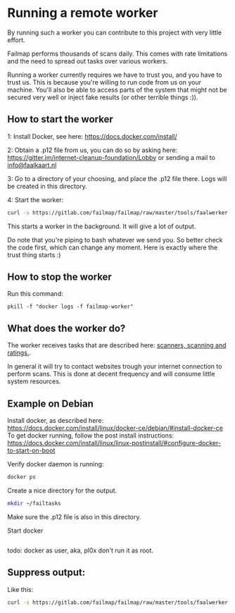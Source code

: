 # Running a remote worker
By running such a worker you can contribute to this project with very little effort.

Failmap performs thousands of scans daily. This comes with rate limitations and the need to spread out tasks over
various workers.

Running a worker currently requires we have to trust you, and you have to trust us. This is because you're
willing to run code from us on your machine. You'll also be able to access parts of the system that might not
be secured very well or inject fake results (or other terrible things :)).

## How to start the worker
1: Install Docker, see here: https://docs.docker.com/install/

2: Obtain a .p12 file from us, you can do so by asking here: https://gitter.im/internet-cleanup-foundation/Lobby or
sending a mail to info@faalkaart.nl

3: Go to a directory of your choosing, and place the .p12 file there. Logs will be created in this directory.

4: Start the worker:
```bash
curl -s https://gitlab.com/failmap/failmap/raw/master/tools/faalwerker.sh | /bin/bash
```

This starts a worker in the background. It will give a lot of output.

Do note that you're piping to bash whatever we send you. So better check the code first, which can change any moment.
Here is exactly where the trust thing starts :)

## How to stop the worker
Run this command:
```
pkill -f "docker logs -f failmap-worker"
```

## What does the worker do?
The worker receives tasks that are described here: [scanners, scanning and ratings.](scanners_scanning_and_ratings).

In general it will try to contact websites trough your internet connection to perform scans. This is done at
decent frequency and will consume little system resources.

## Example on Debian

Install docker, as described here: https://docs.docker.com/install/linux/docker-ce/debian/#install-docker-ce
To get docker running, follow the post install instructions: https://docs.docker.com/install/linux/linux-postinstall/#configure-docker-to-start-on-boot

Verify docker daemon is running:
```bash
docker ps
```

Create a nice directory for the output.
``` bash
mkdir ~/failtasks
```

Make sure the .p12 file is also in this directory.

Start docker
```bash

```

todo: docker as user, aka, pl0x don't run it as root.

## Suppress output:

Like this:
```bash
curl -s https://gitlab.com/failmap/failmap/raw/master/tools/faalwerker.sh | /bin/bash &> /dev/null
```
